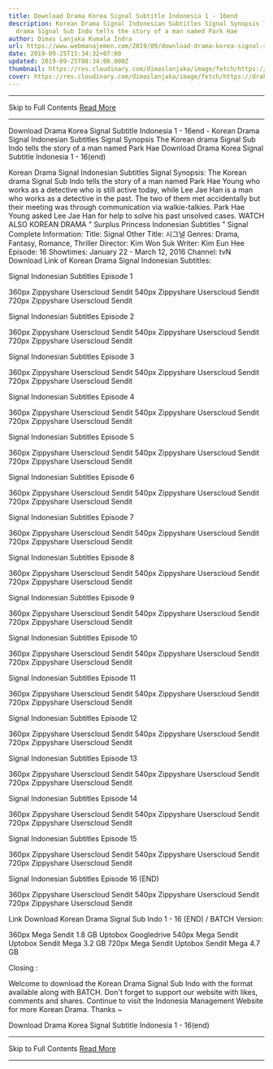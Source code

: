```yaml
---
title: Download Drama Korea Signal Subtitle Indonesia 1 - 16end
description: Korean Drama Signal Indonesian Subtitles Signal Synopsis The Korean
  drama Signal Sub Indo tells the story of a man named Park Hae
author: Dimas Lanjaka Kumala Indra
url: https://www.webmanajemen.com/2019/09/download-drama-korea-signal-subtitle.html
date: 2019-09-25T15:34:32+07:00
updated: 2019-09-25T08:34:00.000Z
thumbnail: https://res.cloudinary.com/dimaslanjaka/image/fetch/https://drakorstation.com/wp-content/uploads/2018/08/Signal-Subtitle-Indonesia.png
cover: https://res.cloudinary.com/dimaslanjaka/image/fetch/https://drakorstation.com/wp-content/uploads/2018/08/Signal-Subtitle-Indonesia.png
---
```


<hr/> Skip to Full Contents <a href="https://www.webmanajemen.com/2019/09/download-drama-korea-signal-subtitle.html" rel="follow" class="button" id="read-more">Read More</a> <hr/> Download Drama Korea Signal Subtitle Indonesia 1 - 16end - Korean Drama Signal Indonesian Subtitles Signal Synopsis The Korean drama Signal Sub Indo tells the story of a man named Park Hae Download Drama Korea Signal Subtitle Indonesia 1 - 16(end)

  Korean Drama Signal Indonesian Subtitles 
  Signal Synopsis: 
  The Korean drama Signal Sub Indo tells the story of a man named Park Hae Young who works as a detective who is still active today, while Lee Jae Han is a man who works as a detective in the past.  The two of them met accidentally but their meeting was through communication via walkie-talkies.  Park Hae Young asked Lee Jae Han for help to solve his past unsolved cases. 
  WATCH ALSO KOREAN DRAMA " Surplus Princess Indonesian Subtitles " 
  Signal Complete Information: 
  Title: Signal 
  Other Title: 시그널 
  Genres: Drama, Fantasy, Romance, Thriller 
  Director: Kim Won Suk 
  Writer: Kim Eun Hee 
  Episode: 16 
  Showtimes: January 22 - March 12, 2016 
  Channel: tvN 
  Download Link of Korean Drama Signal Indonesian Subtitles: 

  Signal Indonesian Subtitles Episode 1 

  360px Zippyshare Userscloud Sendit 
  540px Zippyshare Userscloud Sendit 
  720px Zippyshare Userscloud Sendit 


  Signal Indonesian Subtitles Episode 2 

  360px Zippyshare Userscloud Sendit 
  540px Zippyshare Userscloud Sendit 
  720px Zippyshare Userscloud Sendit 


  Signal Indonesian Subtitles Episode 3 

  360px Zippyshare Userscloud Sendit 
  540px Zippyshare Userscloud Sendit 
  720px Zippyshare Userscloud Sendit 


  Signal Indonesian Subtitles Episode 4 

  360px Zippyshare Userscloud Sendit 
  540px Zippyshare Userscloud Sendit 
  720px Zippyshare Userscloud Sendit 


  Signal Indonesian Subtitles Episode 5 

  360px Zippyshare Userscloud Sendit 
  540px Zippyshare Userscloud Sendit 
  720px Zippyshare Userscloud Sendit 


  Signal Indonesian Subtitles Episode 6 

  360px Zippyshare Userscloud Sendit 
  540px Zippyshare Userscloud Sendit 
  720px Zippyshare Userscloud Sendit 


  Signal Indonesian Subtitles Episode 7 

  360px Zippyshare Userscloud Sendit 
  540px Zippyshare Userscloud Sendit 
  720px Zippyshare Userscloud Sendit 


  Signal Indonesian Subtitles Episode 8 

  360px Zippyshare Userscloud Sendit 
  540px Zippyshare Userscloud Sendit 
  720px Zippyshare Userscloud Sendit 


  Signal Indonesian Subtitles Episode 9 

  360px Zippyshare Userscloud Sendit 
  540px Zippyshare Userscloud Sendit 
  720px Zippyshare Userscloud Sendit 


  Signal Indonesian Subtitles Episode 10 

  360px Zippyshare Userscloud Sendit 
  540px Zippyshare Userscloud Sendit 
  720px Zippyshare Userscloud Sendit 


  Signal Indonesian Subtitles Episode 11 

  360px Zippyshare Userscloud Sendit 
  540px Zippyshare Userscloud Sendit 
  720px Zippyshare Userscloud Sendit 


  Signal Indonesian Subtitles Episode 12 

  360px Zippyshare Userscloud Sendit 
  540px Zippyshare Userscloud Sendit 
  720px Zippyshare Userscloud Sendit 


  Signal Indonesian Subtitles Episode 13 

  360px Zippyshare Userscloud Sendit 
  540px Zippyshare Userscloud Sendit 
  720px Zippyshare Userscloud Sendit 


  Signal Indonesian Subtitles Episode 14 

  360px Zippyshare Userscloud Sendit 
  540px Zippyshare Userscloud Sendit 
  720px Zippyshare Userscloud Sendit 


  Signal Indonesian Subtitles Episode 15 

  360px Zippyshare Userscloud Sendit 
  540px Zippyshare Userscloud Sendit 
  720px Zippyshare Userscloud Sendit 


  Signal Indonesian Subtitles Episode 16 (END) 

  360px Zippyshare Userscloud Sendit 
  540px Zippyshare Userscloud Sendit 
  720px Zippyshare Userscloud Sendit 


  Link Download Korean Drama Signal Sub Indo 1 - 16 (END) / BATCH Version: 

  360px Mega Sendit 1.8 GB Uptobox Googledrive 
  540px Mega Sendit Uptobox Sendit Mega 3.2 GB 
  720px Mega Sendit Uptobox Sendit Mega 4.7 GB 

  Closing : 

  Welcome to download the Korean Drama Signal Sub Indo with the format available along with BATCH. 
  Don't forget to support our website with likes, comments and shares.  Continue to visit the Indonesia Management Website for more Korean Drama.  Thanks ~ 


Download Drama Korea Signal Subtitle Indonesia 1 - 16(end) <hr/> Skip to Full Contents <a href="https://www.webmanajemen.com/2019/09/download-drama-korea-signal-subtitle.html" rel="follow" class="button" id="read-more">Read More</a> <hr/>